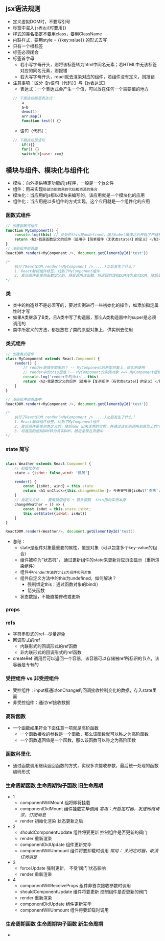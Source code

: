 ## jsx语法规则
- 定义虚拟DOM时，不要写引号
- 标签中混入`js表达式`时要用{}
- 样式的类名指定不要用class，要用ClassName
- 内联样式，要用style = {{key:value}} 的形式去写
- 只有一个根标签
- 标签必须闭合
- 标签首字母
    - 若小写字母开头，则将该标签转为html中同名元素；若HTML中无该标签对应的同名元素，则报错
    - 若大写字母开头，react就去渲染对应的组件，若组件没有定义，则报错
- 注意事项：区分【js语句（代码）】与【js表达式】
    - 表达式：一个表达式会产生一个值，可以放在任何一个需要值的地方
    ```js
    // 下面这些都是表达式：
        a
        a+b
        demo(1)
        arr.map()
        function test() {}
    ```
    - 语句（代码）：
    ```js
    // 下面这些是语句
        if(){}
        for() {}
        switch(){case: xxx}
    ```

## 模块与组件、模块化与组件化
- 模块：向外提供特定功能的js程序，一般是一个js文件
- 组件：用来实现`局部功能效果的代码和资源的集合`
- 模块化：当应用的js都以模块来编写的，该应用就是一个模块化的应用
- 组件化：当应用是以多组件的方式实现，这个应用就是一个组件化的应用


### 函数式组件
```js
// 创建函数式组件
function MyComponent() {
    console.log(this) // 此处的this是undefined，因为babel编译之后开启了严格模式
    return <h2>我是函数定义的组件（适用于【简单组件（无状态state）】的定义）</h2>
}
// 渲染组件到页面
ReactDOM.render(<MyComponent />, document.getElementById('test'))

/*
    执行了ReactDOM.render(<MyComponent />.....)之后发生了什么？
    1. React解析组件标签，找到了MyComponent组件
    2. 发现组件是使用函数定义的，随后调用该函数，将返回的虚拟DOM转为真实DOM，随后呈现在页面中
*/
```

### 类
- 类中的构造器不是必须写的，要对实例进行一些初始化的操作，如添加指定属性时才写
- 如果A类继承了B类，且A类中写了构造器，那么A类构造器中的super是必须调用的
- 类中所定义的方法，都是放在了类的原型对象上，供实例去使用

### 类式组件
```js
// 创建类式组件
class MyComponent extends React.Component {
    render() {
        // render是放在那里的？ -- MyComponent的原型对象上，供实例使用
        // render中的this是谁？-- MyComponent的实例对象 <=> MyComponent组件实例对象
        console.log('render中的this', this)
        return <h2>我是类定义的组件（适用于【复杂组件（有状态state）】的定义）</h2>
    }
}

// 渲染组件到页面中
ReactDOM.render(<MyComponent />, document.getElementById('test'))

/*
    执行了ReactDOM.render(<MyComponent />.....)之后发生了什么？
    1. React解析组件标签，找到了MyComponent组件
    2. 发现组件是使用类定义的，随后new 出来该类的实例，并通过该实例调用到原型上的render方法
    3. 将返回的虚拟DOM转为真实DOM，随后呈现在页面中
*/
```

### state 简写
```js

class Weather extends React.Component {
    // 初始化状态
    state = {isHot: false,wind: '微风'}

    render() {
        const {isHot, wind} = this.state
        return <h1 onClick={this.changeWeather}> 今天天气很{isHot?'炎热':'凉爽'}，{wind}
    }
    // 自定义方法 -- 要用赋值语句 + 箭头函数  this指向实例本身
    changeWeather = () => {
        const isHot = this.state.isHot;
        this.setState({isHot: isHot})
    }
}

ReactDOM.render(<Weather/>, document.getElementById('test))

```
- 总结：
    - state是组件对象最重要的属性，值是对象（可以包含多个key-value的组合）
    - 组件被称为“状态机”， 通过更新组件的state来更新对应页面显示（重新渲染组件）
    - 组件中`render方法的this为组件实例对象`
    - 组件自定义方法中的this为undefined，如何解决？
        - 强制绑定this：通过函数对象的bind()
        - 箭头函数
    - 状态数据，不能直接修改或更新

### props


### refs
- 字符串形式的ref--尽量避免
- 回调形式的ref  
    - 内联形式的回调形式的ref函数
    - 非内联形式的回调形式的ref函数
- createRef 调用后可以返回一个容器，该容器可以存储被ref所标识的节点，该容器是专有的

### 受控组件 vs 非受控组件
- 受控组件：input框通过onChange的回调接收控制变化的数据，存入state里面
- 非受控组件：通过ref接收数据

### 高阶函数
- 一个函数如果符合下面任意一项就是高阶函数
    - 一个函数接收的参数是一个函数，那么该函数就可以称之为高阶函数
    - 一个函数返回值是一个函数，那么该函数可以称之为高阶函数


### 函数科里化
- 通过函数调用继续返回函数的方式，实现多次接收参数，最后统一处理的函数编码形式

### 生命周期函数 生命周期钩子函数  旧生命周期
- 1
    - componentWillMount 组将即将挂载
    - componentDidMount  组件挂载完毕调用  *常用：开启定时器，发送网络请求，订阅消息*
    - render  初始化渲染  状态更新之后
- 2
    - shouldComponentUpdate 组件将要更新  控制组件是否更新的阀门  
    - render 重新渲染
    - componentDidUpdate  组件更新完毕
    - componentWillUnmount 组件将要卸载时调用    *常用： 关闭定时器，取消订阅消息*
- 3
    - forceUpdate 强制更新， 不受‘阀门’状态影响
    - render 重新渲染
- 4
    - componentWillReceiveProps 组件非首次接收参数时调用
    - shouldComponentUpdate 组件将要更新  控制组件是否更新的阀门  
    - render 重新渲染
    - componentDidUpdate  组件更新完毕
    - componentWillUnmount 组件将要卸载时调用

### 生命周期函数 生命周期钩子函数  新生命周期
- 
